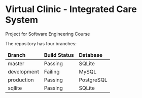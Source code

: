 # Virtual Clinic - Integrated Care System

Project for Software Engineering Course

The repository has four branches:
<table>
  <thead>
    <tr>
      <td><b>Branch</b></td>
      <td><b>Build Status</b></td>
      <td><b>Database</b></td>
    </tr>
  </thead>
  <tbody>
    <tr>
      <td>master</td>
      <td>Passing</td>
      <td>SQLite</td>
    </tr>
    <tr>
      <td>development</td>
      <td>Failing</td>
      <td>MySQL</td>
    </tr>
    <tr>
      <td>production</td>
      <td>Passing</td>
      <td>PostgreSQL</td>
    </tr>
    <tr>
      <td>sqllite</td>
      <td>Passing</td>
      <td>SQLite</td>
    </tr>
  </tbody>
</table>
